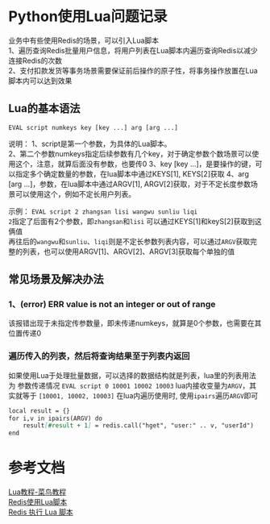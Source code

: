 # Python使用Lua问题记录
业务中有些使用Redis的场景，可以引入Lua脚本    
1、遍历查询Redis批量用户信息，将用户列表在Lua脚本内遍历查询Redis以减少连接Redis的次数    
2、支付扣款发货等事务场景需要保证前后操作的原子性，将事务操作放置在Lua脚本内可以达到效果    


## Lua的基本语法
`EVAL script numkeys key [key ...] arg [arg ...]`

说明：
1、script是第一个参数，为具体的Lua脚本。    
2、第二个参数numkeys指定后续参数有几个key，对于确定参数个数场景可以使用这个，注意，就算后面没有参数，也要传0 
3、key [key ...]，是要操作的键，可以指定多个确定数量的参数，在lua脚本中通过KEYS[1], KEYS[2]获取
4、arg [arg ...]，参数，在lua脚本中通过ARGV[1], ARGV[2]获取，对于不定长度参数场景可以使用这个，例如不定长用户列表。 

示例：
`EVAL script 2 zhangsan lisi wangwu sunliu liqi`    
`2`指定了后面有2个参数，即`zhangsan`和`lisi`  可以通过KEYS[1]和keyS[2]获取到这俩值  
再往后的`wangwu`和`sunliu`、`liqi`则是不定长参数列表内容，可以通过`ARGV`获取完整的列表，也可以使用ARGV[1]、ARGV[2]、ARGV[3]获取每个单独的值


## 常见场景及解决办法
### 1、(error) ERR value is not an integer or out of range   
该报错出现于未指定传参数量，即未传递numkeys，就算是0个参数，也需要在其位置传递0

### 遍历传入的列表，然后将查询结果至于列表内返回
如果使用Lua于处理批量数据，可以选择的数据结构就是列表，lua里的列表用法为
参数传递情况
`EVAL script 0 10001 10002 10003`
lua内接收变量为`ARGV`，其实就等于 `[10001, 10002, 10003]`
在lua内遍历使用时, 使用`ipairs`遍历`ARGV`即可
```markdown
local result = {}
for i,v in ipairs(ARGV) do
    result[#result + 1] = redis.call("hget", "user:" .. v, "userId")
end
```

# 参考文档
[Lua教程-菜鸟教程](https://www.runoob.com/lua/lua-basic-syntax.html)    
[Redis使用Lua脚本](https://www.cnblogs.com/52fhy/p/9786720.html)    
[Redis 执行 Lua 脚本](https://blog.csdn.net/weixin_39927848/article/details/110831116)


